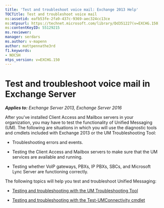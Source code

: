 ```yaml
---
title: 'Test and troubleshoot voice mail: Exchange 2013 Help'
TOCTitle: Test and troubleshoot voice mail
ms:assetid: eafb53fe-2fa9-437c-9369-aec324cc13ce
ms:mtpsurl: https://technet.microsoft.com/library/Dd351227(v=EXCHG.150)
ms:contentKeyID: 55129215
ms.reviewer: 
manager: serdars
ms.author: v-mapenn
author: mattpennathe3rd
f1.keywords:
- NOCSH
mtps_version: v=EXCHG.150
---
```


# Test and troubleshoot voice mail in Exchange Server

_**Applies to:** Exchange Server 2013, Exchange Server 2016_

After you've installed Client Access and Mailbox servers in your organization, you may have to test the functionality of Unified Messaging (UM). The following are situations in which you will use the diagnostic tools and cmdlets included with Exchange 2013 or the UM Troubleshooting Tool:

  - Troubleshooting errors and events.

  - Testing the Client Access and Mailbox servers to make sure that the UM services are available and running.

  - Testing whether VoIP gateways, PBXs, IP PBXs, SBCs, and Microsoft Lync Server are functioning correctly.

The following topics will help you test and troubleshoot Unified Messaging:

  - [Testing and troubleshooting with the UM Troubleshooting Tool](testing-and-troubleshooting-with-the-um-troubleshooting-tool-exchange-2013-help.md)

  - [Testing and troubleshooting with the Test-UMConnectivity cmdlet](testing-and-troubleshooting-with-the-test-umconnectivity-cmdlet-exchange-2013-help.md)
